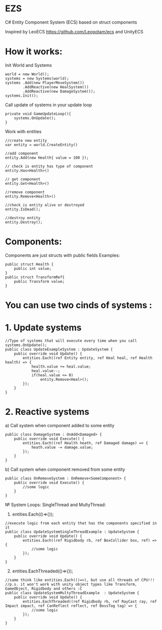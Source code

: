 # EZS
C# Entity Component System (ECS) based on struct components

Inspired by LeoECS https://github.com/Leopotam/ecs and UnityECS


# How it works:

Init World and Systems
```
world = new World();
systems = new Systems(world);
systems .Add(new PlayerMoveSystem())
        .AddReactive(new HealSystem())
        .AddReactive(new DamageSystem());
systems.Init();
```
Call update of systems in your update loop
```
private void GameUpdateLoop(){
    systems.OnUpdate();
}
```
Work with entities
```
//create new entity
var entity = world.CreateEntity()

//add component
entity.Add(new Health{ value = 100 });

// check is entity has type of component
entity.Has<Health>()

// get component
entity.Get<Health>()

//remove component
entity.Remove<Health>()

//check is entity alive or destroyed
entity.IsDead();

//destroy entity
entity.Destroy();
```
# Components:
Components are just structs with public fields
Examples:
```
public struct Health { 
    public int value;
}
public struct TransformRef{
    public Transform value;
}
```
# You can use two cinds of systems : 

# 1. Update systems

```
//Type of systems that will execute every time when you call systems.OnUpdate();
public class UpdateExampleSystem : UpdateSystem {
    public override void Update() {
        entities.Each((ref Entity entity, ref Heal heal, ref Health health) => {
            health.value += heal.value;
            heal.value--;
            if(heal.value <= 0)
                entity.Remove<Heal>();
        });
    }
}
```
# 2. Reactive systems
a) Call system when component added to some entity   
```
public class DamageSystem : OnAdd<Damaged> {
    public override void Execute() {
        entities.Each((ref Health heath, ref Damaged damage) => {
            heath.value -= damage.value;
        });
    }
}
```

b) Call system when component removed from some entity
```
public class OnRemoveSystem : OnRemove<SomeComponent> {
    public override void Execute() {
        //some logic
    }
}
```
№ System Loops: SingleThread and MultyThread:
1. entities.Each(()=>{});

```
//execute logic from each entity that has the components specified in it
public class UpdateSystemSingleThreadExample : UpdateSystem {
    public override void Update() {
        entities.Each((ref Rigidbody rb, ref BoxCollider box, ref) => {
            //some logic
        });
    }
}
```
2. entities.EachThreaded(()=>{});
```
//same think like entities.Each(()=>), but use all threads of CPU!!!
//p.s. it won't work with unity object types like Transform, GameObject, Rigidbody and others :C
public class UpdateSystemMultyThreadExample  : UpdateSystem {
    public override void Update() {
        entities.EachThreaded((ref Rigidbody rb, ref RayCast ray, ref Impact impact, ref CanReflect reflect, ref BossTag tag) => {
            //some logic
        });
    }
}
```
